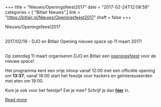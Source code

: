 +++
title = "Nieuws/Openingsfeest2017"
date = "2017-02-24T12:08:59"
categories = [ "Bitlair Nieuws",]
link = "https://bitlair.nl/Nieuws/Openingsfeest2017"
draft = false
+++

<div class="mw-content-ltr mw-parser-output" dir="ltr" lang="en"><p><a class="mw-selflink selflink">Nieuws/Openingsfeest2017</a>
</p></div><div class="mw-content-ltr mw-parser-output" dir="ltr" lang="en"><p><br />
2017/02/19 - DJO en Bitlair Opening nieuwe space op 11 maart 2017!
</p><p><br />
Op zaterdag 11 maart organiseren DJO en Bitlair een <a href="https://bitlair.nl/Events/2017-03-11_Openingsfeest_Space2.0" title="Events/2017-03-11 Openingsfeest Space2.0">openingsfeest</a> voor de nieuwe space!
</p><p>Het programma kent een vrije inloop vanaf 12:00 met een officiële opening om <b>13:37</b>; vanaf 18:00 start het feestje voor hackers en geïnteresseerden met eten om 19:00.
</p><p>Kom je ook voor het feestje? Eet je mee? Schrijf je dan <b><a href="https://bitlair.nl/Events/2017-03-11_Openingsfeest_Space2.0" title="Events/2017-03-11 Openingsfeest Space2.0">hier</a></b> in.
</p></div>

[Read more](https://bitlair.nl/Nieuws/Openingsfeest2017)